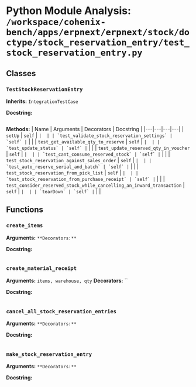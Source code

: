 # Python Module Analysis: `/workspace/cohenix-bench/apps/erpnext/erpnext/stock/doctype/stock_reservation_entry/test_stock_reservation_entry.py`

## Classes

### `TestStockReservationEntry`
**Inherits:** `IntegrationTestCase`


**Docstring:**
```

```

**Methods:**
| Name | Arguments | Decorators | Docstring |
|---|---|---|---|
| `setUp` | `self` | `` |  |
| `test_validate_stock_reservation_settings` | `self` | `` |  |
| `test_get_available_qty_to_reserve` | `self` | `` |  |
| `test_update_status` | `self` | `` |  |
| `test_update_reserved_qty_in_voucher` | `self` | `` |  |
| `test_cant_consume_reserved_stock` | `self` | `` |  |
| `test_stock_reservation_against_sales_order` | `self` | `` |  |
| `test_auto_reserve_serial_and_batch` | `self` | `` |  |
| `test_stock_reservation_from_pick_list` | `self` | `` |  |
| `test_stock_reservation_from_purchase_receipt` | `self` | `` |  |
| `test_consider_reserved_stock_while_cancelling_an_inward_transaction` | `self` | `` |  |
| `tearDown` | `self` | `` |  |





## Functions

### `create_items`
**Arguments:** ``
**Decorators:** ``

**Docstring:**
```

```
### `create_material_receipt`
**Arguments:** `items, warehouse, qty`
**Decorators:** ``

**Docstring:**
```

```
### `cancel_all_stock_reservation_entries`
**Arguments:** ``
**Decorators:** ``

**Docstring:**
```

```
### `make_stock_reservation_entry`
**Arguments:** ``
**Decorators:** ``

**Docstring:**
```

```

